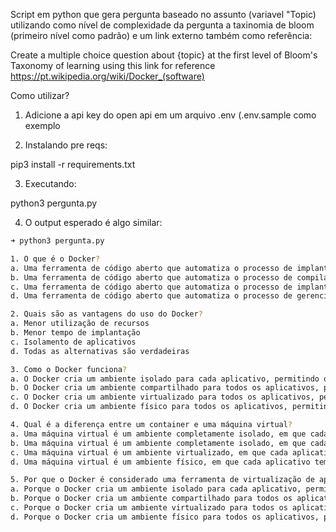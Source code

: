 Script em python que gera pergunta baseado no assunto (variavel "Topic) utilizando como nível de complexidade da pergunta a taxinomia de bloom (primeiro nível como padrão) e um link externo também como referência:

Create a multiple choice question about {topic} at the first level of Bloom's Taxonomy of learning using this link for reference https://pt.wikipedia.org/wiki/Docker_(software)

Como utilizar?

1. Adicione a api key do open api em um arquivo .env (.env.sample como exemplo
   
2. Instalando pre reqs:

pip3 install -r requirements.txt

3. Executando:

python3 pergunta.py

4. O output esperado é algo similar:

```bash
➜ python3 pergunta.py

1. O que é o Docker?
a. Uma ferramenta de código aberto que automatiza o processo de implantação de aplicativos em contêineres
b. Uma ferramenta de código aberto que automatiza o processo de compilação de aplicativos
c. Uma ferramenta de código aberto que automatiza o processo de implantação de aplicativos em máquinas virtuais
d. Uma ferramenta de código aberto que automatiza o processo de gerenciamento de contêineres

2. Quais são as vantagens do uso do Docker?
a. Menor utilização de recursos
b. Menor tempo de implantação
c. Isolamento de aplicativos
d. Todas as alternativas são verdadeiras

3. Como o Docker funciona?
a. O Docker cria um ambiente isolado para cada aplicativo, permitindo que eles sejam executados de forma independente e sem interferência uns com os outros
b. O Docker cria um ambiente compartilhado para todos os aplicativos, permitindo que eles sejam executados de forma colaborativa
c. O Docker cria um ambiente virtualizado para todos os aplicativos, permitindo que eles sejam executados de forma independente e sem interferência uns com os outros
d. O Docker cria um ambiente físico para todos os aplicativos, permitindo que eles sejam executados de forma independente e sem interferência uns com os outros

4. Qual é a diferença entre um container e uma máquina virtual?
a. Uma máquina virtual é um ambiente completamente isolado, em que cada aplicativo tem seu próprio sistema operacional e seus próprios recursos de hardware, enquanto um container compartilha o mesmo sistema operacional e os mesmos recursos de hardware com outros aplicativos
b. Uma máquina virtual é um ambiente completamente isolado, em que cada aplicativo tem seu próprio sistema operacional, enquanto um container compartilha o mesmo sistema operacional com outros aplicativos
c. Uma máquina virtual é um ambiente virtualizado, em que cada aplicativo tem seu próprio sistema operacional, enquanto um container compartilha o mesmo sistema operacional com outros aplicativos
d. Uma máquina virtual é um ambiente físico, em que cada aplicativo tem seu próprio sistema operacional, enquanto um container compartilha o mesmo sistema operacional com outros aplicativos

5. Por que o Docker é considerado uma ferramenta de virtualização de aplicativos?
a. Porque o Docker cria um ambiente isolado para cada aplicativo, permitindo que eles sejam executados de forma independente e sem interferência uns com os outros
b. Porque o Docker cria um ambiente compartilhado para todos os aplicativos, permitindo que eles sejam executados de forma colaborativa
c. Porque o Docker cria um ambiente virtualizado para todos os aplicativos, permitindo que eles sejam executados de forma independente e sem interferência uns com os outros
d. Porque o Docker cria um ambiente físico para todos os aplicativos, permitindo que eles sejam executados de forma independente e sem interferência uns com os outros
```

